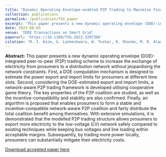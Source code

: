 ```yaml
---
title: "Dynamic Operating Envelope-enabled P2P Trading to Maximise Financial Returns of Prosumers"
collection: publications
permalink: /publication/TSG_paper
excerpt: 'This paper presents a new dynamic operating envelope (DOE)-integrated peer-to-peer (P2P) trading scheme to increase the exchange of electricity from prosumers to a distribution network without jeopardising the network constraints.'
date: 2023-08-03
venue: 'IEEE Transactions on Smart Grid'
paperurl: 'https://10.1109/TSG.2023.3297366'
citation: 'M. I. Azim, G. Lankeshwara, W. Tushar, R. Sharma, M. R. Alam, T. K. Saha, M. Khorasany and R. Razzaghi, 2023. &quot;Dynamic Operating Envelope-enabled P2P Trading to Maximise Financial Returns of Prosumers,&quot; <i>IEEE Transactions on Smart Grids</i>, 2023, doi:10.1109/TSG.2023.3297366'
---
```


**Abstract:** This paper presents a new dynamic operating envelope (DOE)-integrated peer-to-peer (P2P) trading scheme to increase the exchange of electricity from prosumers to a distribution network without jeopardising the network constraints. First, a DOE computation mechanism is designed to estimate the power export and import limits for prosumers at different time slots. Second, considering the DOE-estimated export and import limits, a network-aware P2P trading framework is developed utilising cooperative game theory. The key properties of the P2P coalition are studied, as well as the incentive-compatibility and stability are also confirmed. Finally, an algorithm is proposed that enables prosumers to form a stable and incentive-compatible network-aware P2P coalition and fairly distribute the total coalition benefit among themselves. With extensive simulations, it is demonstrated that the modelled P2P trading structure allows prosumers to export more electricity to the low-voltage (LV) network safely compared to existing techniques while keeping bus voltages and line loading within acceptable margins. Subsequently, by trading more power locally, prosumers can substantially mitigate their electricity costs.

[Download accepted paper here](https://gayanlanke.github.io/files/TSG_2023_accepted_paper.pdf)

